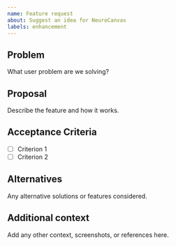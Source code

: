 ```yaml
---
name: Feature request
about: Suggest an idea for NeuroCanvas
labels: enhancement
---
```


## Problem
What user problem are we solving?

## Proposal
Describe the feature and how it works.

## Acceptance Criteria
- [ ] Criterion 1
- [ ] Criterion 2

## Alternatives
Any alternative solutions or features considered.

## Additional context
Add any other context, screenshots, or references here.
